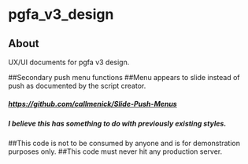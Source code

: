 # pgfa_v3_design

## About

UX/UI documents for pgfa v3 design.

##Secondary push menu functions
##Menu appears to slide instead of push as documented by the script creator.
##### https://github.com/callmenick/Slide-Push-Menus
##### I believe this has something to do with previously existing styles.
##This code is not to be consumed by anyone and is for demonstration purposes only.
##This code must never hit any production server.

